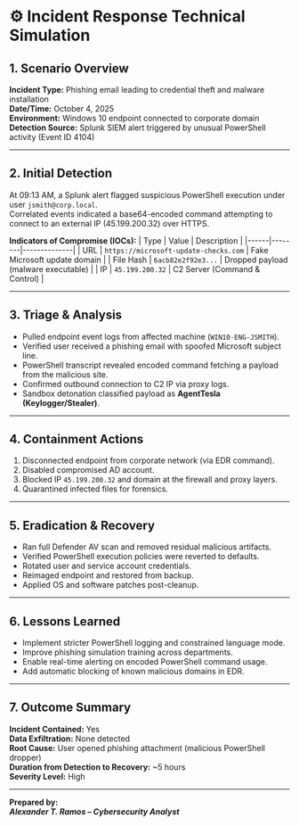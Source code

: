 # ⚙️ Incident Response Technical Simulation

## 1. Scenario Overview
**Incident Type:** Phishing email leading to credential theft and malware installation  
**Date/Time:** October 4, 2025  
**Environment:** Windows 10 endpoint connected to corporate domain  
**Detection Source:** Splunk SIEM alert triggered by unusual PowerShell activity (Event ID 4104)

---

## 2. Initial Detection
At 09:13 AM, a Splunk alert flagged suspicious PowerShell execution under user `jsmith@corp.local`.  
Correlated events indicated a base64-encoded command attempting to connect to an external IP (45.199.200.32) over HTTPS.

**Indicators of Compromise (IOCs):**
| Type | Value | Description |
|------|--------|--------------|
| URL | `https://microsoft-update-checks.com` | Fake Microsoft update domain |
| File Hash | `6acb82e2f92e3...` | Dropped payload (malware executable) |
| IP | `45.199.200.32` | C2 Server (Command & Control) |

---

## 3. Triage & Analysis
- Pulled endpoint event logs from affected machine (`WIN10-ENG-JSMITH`).  
- Verified user received a phishing email with spoofed Microsoft subject line.  
- PowerShell transcript revealed encoded command fetching a payload from the malicious site.  
- Confirmed outbound connection to C2 IP via proxy logs.  
- Sandbox detonation classified payload as **AgentTesla (Keylogger/Stealer)**.

---

## 4. Containment Actions
1. Disconnected endpoint from corporate network (via EDR command).  
2. Disabled compromised AD account.  
3. Blocked IP `45.199.200.32` and domain at the firewall and proxy layers.  
4. Quarantined infected files for forensics.

---

## 5. Eradication & Recovery
- Ran full Defender AV scan and removed residual malicious artifacts.  
- Verified PowerShell execution policies were reverted to defaults.  
- Rotated user and service account credentials.  
- Reimaged endpoint and restored from backup.  
- Applied OS and software patches post-cleanup.

---

## 6. Lessons Learned
- Implement stricter PowerShell logging and constrained language mode.  
- Improve phishing simulation training across departments.  
- Enable real-time alerting on encoded PowerShell command usage.  
- Add automatic blocking of known malicious domains in EDR.

---

## 7. Outcome Summary
**Incident Contained:** Yes  
**Data Exfiltration:** None detected  
**Root Cause:** User opened phishing attachment (malicious PowerShell dropper)  
**Duration from Detection to Recovery:** ~5 hours  
**Severity Level:** High  

---

**Prepared by:**  
_**Alexander T. Ramos – Cybersecurity Analyst**_  

